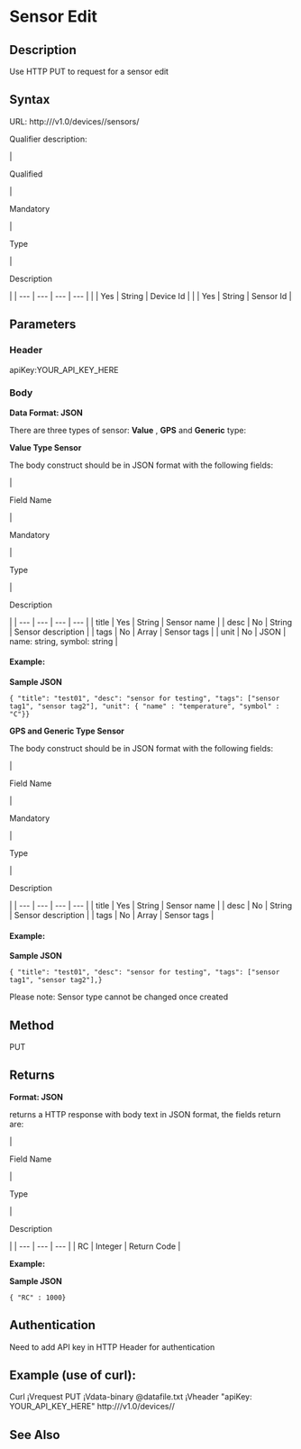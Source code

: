 
# Sensor Edit

## Description

Use HTTP PUT to request for a sensor edit

## Syntax

URL: http:///v1.0/devices//sensors/

Qualifier description:

|

Qualified

 |

Mandatory

 |

Type

 |

Description

 |
| --- | --- | --- | --- |
|  | Yes | String | Device Id |
|  | Yes | String | Sensor Id |

## Parameters

### Header

apiKey:YOUR\_API\_KEY\_HERE

### Body

**Data Format: JSON**

There are three types of sensor: **Value** , **GPS** and **Generic** type:

**Value Type Sensor**

The body construct should be in JSON format with the following fields:

|

Field Name

 |

Mandatory

 |

Type

 |

Description

 |
| --- | --- | --- | --- |
| title | Yes | String | Sensor name |
| desc | No | String | Sensor description |
| tags | No | Array | Sensor tags |
| unit | No | JSON | name: string, symbol: string |

#### Example:

**Sample JSON**

```
{ "title": "test01", "desc": "sensor for testing", "tags": ["sensor tag1", "sensor tag2"], "unit": { "name" : "temperature", "symbol" : "C"}}
```

**GPS and Generic Type Sensor**

The body construct should be in JSON format with the following fields:

|

Field Name

 |

Mandatory

 |

Type

 |

Description

 |
| --- | --- | --- | --- |
| title | Yes | String | Sensor name |
| desc | No | String | Sensor description |
| tags | No | Array | Sensor tags |

#### Example:

**Sample JSON**

```
{ "title": "test01", "desc": "sensor for testing", "tags": ["sensor tag1", "sensor tag2"],}
```

Please note: Sensor type cannot be changed once created

## Method

PUT

## Returns

**Format: JSON**

returns a HTTP response with body text in JSON format, the fields return are:

|

Field Name

 |

Type

 |

Description

 |
| --- | --- | --- |
| RC | Integer | Return Code |

**Example:**

**Sample JSON**

```
{ "RC" : 1000}
```

## Authentication

Need to add API key in HTTP Header for authentication

## Example (use of curl):

Curl ¡Vrequest PUT ¡Vdata-binary @datafile.txt ¡Vheader "apiKey: YOUR\_API\_KEY\_HERE" http:///v1.0/devices//

## See Also
